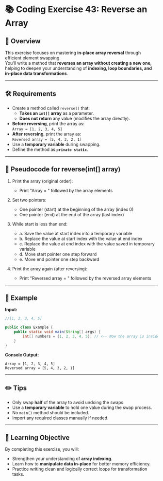 # 📚 Coding Exercise 43: Reverse an Array

## 🧐 Overview
This exercise focuses on mastering **in-place array reversal** through efficient element swapping.  
You'll write a method that **reverses an array without creating a new one**, helping to deepen your understanding of **indexing, loop boundaries, and in-place data transformations**.

---

## 🛠 Requirements
- Create a method called `reverse()` that:
    - **Takes an `int[]` array** as a parameter.
    - **Does not return** any value (modifies the array directly).
- **Before reversing**, print the array as:  
  `Array = [1, 2, 3, 4, 5]`
- **After reversing**, print the array as:  
  `Reversed array = [5, 4, 3, 2, 1]`
- Use a **temporary variable** during swapping.
- Define the method as **`private static`**.

---

## 🧠 Pseudocode for reverse(int[] array)
1. Print the array (original order):
    - Print "Array = " followed by the array elements

2. Set two pointers:
    - One pointer (start) at the beginning of the array (index 0)
    - One pointer (end) at the end of the array (last index)

3. While start is less than end:
   - a. Save the value at start index into a temporary variable
   - b. Replace the value at start index with the value at end index
   - c. Replace the value at end index with the value saved in temporary variable
   - d. Move start pointer one step forward
   - e. Move end pointer one step backward

4. Print the array again (after reversing):
    - Print "Reversed array = " followed by the reversed array elements

---

## 🔎 Example
**Input:**
```java
//[1, 2, 3, 4, 5]

public class Example {
    public static void main(String[] args) {
        int[] numbers = {1, 2, 3, 4, 5}; // <-- Now the array is inside a class and method
    }
}
```

**Console Output:**
```
Array = [1, 2, 3, 4, 5]
Reversed array = [5, 4, 3, 2, 1]
```

---

## ✏️ Tips
- Only swap **half** of the array to avoid undoing the swaps.
- Use a **temporary variable** to hold one value during the swap process.
- No `main()` method should be included.
- Import any required classes manually if needed.


---

## 🎯 Learning Objective
By completing this exercise, you will:
- Strengthen your understanding of **array indexing**.
- Learn how to **manipulate data in-place** for better memory efficiency.
- Practice writing clean and logically correct loops for transformation tasks.


